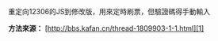 重定向12306的JS到修改版，用來定時刷票，但驗證碼得手動輸入

**方法來源：** [http://bbs.kafan.cn/thread-1809903-1-1.html][1]


  [1]: http://bbs.kafan.cn/thread-1809903-1-1.html
